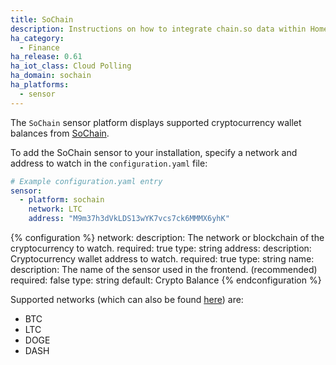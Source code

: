 ```yaml
---
title: SoChain
description: Instructions on how to integrate chain.so data within Home Assistant.
ha_category:
  - Finance
ha_release: 0.61
ha_iot_class: Cloud Polling
ha_domain: sochain
ha_platforms:
  - sensor
---
```


The `SoChain` sensor platform displays supported cryptocurrency wallet balances from [SoChain](https://sochain.com).

To add the SoChain sensor to your installation, specify a network and address to watch in the `configuration.yaml` file:

```yaml
# Example configuration.yaml entry
sensor:
  - platform: sochain
    network: LTC
    address: "M9m37h3dVkLDS13wYK7vcs7ck6MMMX6yhK"
```

{% configuration %}
network:
  description: The network or blockchain of the cryptocurrency to watch.
  required: true
  type: string
address:
  description: Cryptocurrency wallet address to watch.
  required: true
  type: string
name:
  description: The name of the sensor used in the frontend. (recommended)
  required: false
  type: string
  default: Crypto Balance
{% endconfiguration %}

Supported networks (which can also be found [here](https://sochain.com/api#networks-supported)) are:

* BTC
* LTC
* DOGE
* DASH
